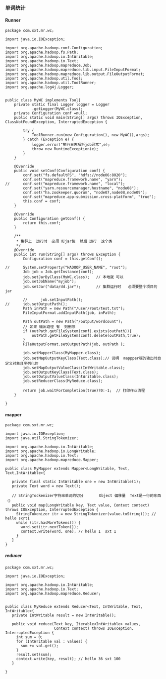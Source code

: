 



### 单词统计 

#### Runner

	package com.sxt.mr.wc;

	import java.io.IOException;

	import org.apache.hadoop.conf.Configuration;
	import org.apache.hadoop.fs.Path;
	import org.apache.hadoop.io.IntWritable;
	import org.apache.hadoop.io.Text;
	import org.apache.hadoop.mapreduce.Job;
	import org.apache.hadoop.mapreduce.lib.input.FileInputFormat;
	import org.apache.hadoop.mapreduce.lib.output.FileOutputFormat;
	import org.apache.hadoop.util.Tool;
	import org.apache.hadoop.util.ToolRunner;
	import org.apache.log4j.Logger;


	public class MyWC implements Tool{
		private static final Logger logger = Logger
				.getLogger(MyWC.class);
		private Configuration conf =null;
		public static void main(String[] args) throws IOException, ClassNotFoundException, InterruptedException {
			
			try {
				ToolRunner.run(new Configuration(), new MyWC(),args);
			} catch (Exception e) {
				logger.error("执行日志解析job异常",e);
				throw new RuntimeException(e);
			}
		}

		@Override
		public void setConf(Configuration conf) {
			conf.set("fs.defaultFS", "hdfs://node06:8020");
			conf.set("mapreduce.framework.name", "yarn");
	//		conf.set("mapreduce.framework.name", "local");
			conf.set("yarn.resourcemanager.hostname", "node08");
			conf.set("ha.zookeeper.quorum", "node07,node08,node09");
			conf.set("mapreduce.app-submission.cross-platform", "true");
			this.conf = conf;
		}

		@Override
		public Configuration getConf() {
			return this.conf;
		}
			
		/**
		 * 集群上  运行时  必须 打jar包  然后 运行  这个类  
		 */
		@Override
		public int run(String[] args) throws Exception {
			Configuration conf = this.getConf();
			
	//		System.setProperty("HADOOP_USER_NAME", "root");
			Job job = Job.getInstance(conf);
			job.setJarByClass(MyWC.class);   // 本地就 可以  
			job.setJobName("myjob");
			job.setJar("data/dd.jar");       // 集群运行时   必须要整个项目的jar

			//		job.setInputPath();
	//		job.setOutputPath();
			Path inPath = new Path("/user/root/test.txt");
			FileInputFormat.addInputPath(job, inPath);
			
			Path outPath = new Path("/output/wordcount");
			// 如果 输出路径 有  则删除
			if (outPath.getFileSystem(conf).exists(outPath)){
				outPath.getFileSystem(conf).delete(outPath,true);
			}
			FileOutputFormat.setOutputPath(job, outPath );

			job.setMapperClass(MyMapper.class);
			job.setMapOutputKeyClass(Text.class);// 说明  mappper端的输出时自定义对象且序列化的
			job.setMapOutputValueClass(IntWritable.class);
			job.setOutputKeyClass(Text.class);
			job.setOutputValueClass(IntWritable.class);
			job.setReducerClass(MyReduce.class);
			
			return job.waitForCompletion(true)?0:-1;  // 打印作业流程	
		}

	}

#### mapper

	package com.sxt.mr.wc;

	import java.io.IOException;
	import java.util.StringTokenizer;

	import org.apache.hadoop.io.IntWritable;
	import org.apache.hadoop.io.LongWritable;
	import org.apache.hadoop.io.Text;
	import org.apache.hadoop.mapreduce.Mapper;

	public class MyMapper extends Mapper<LongWritable, Text, Text,IntWritable>{
		
	   private final static IntWritable one = new IntWritable(1);
	   private Text word = new Text();
	   
	   // StringTockenizer字符串单词的切分       Object 偏移量  Text是一行的东西（）
	   public void map(LongWritable key, Text value, Context context) throws IOException, InterruptedException {
		 StringTokenizer itr = new StringTokenizer(value.toString()); // hello sxrt1
		 while (itr.hasMoreTokens()) {
		   word.set(itr.nextToken());
		   context.write(word, one); // hello 1  sxt 1  
		 }
	   }
	}


##### reducer
	package com.sxt.mr.wc;

	import java.io.IOException;

	import org.apache.hadoop.io.IntWritable;
	import org.apache.hadoop.io.Text;
	import org.apache.hadoop.mapreduce.Reducer;


	public class MyReduce extends Reducer<Text, IntWritable, Text, IntWritable>{
	   private IntWritable result = new IntWritable();
		 
	   public void reduce(Text key, Iterable<IntWritable> values,
						  Context context) throws IOException, InterruptedException {
		 int sum = 0;
		 for (IntWritable val : values) {
		   sum += val.get();
		 }
		 result.set(sum);
		 context.write(key, result); // hello 36 sxt 100
	   }

	}

















